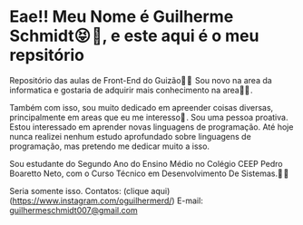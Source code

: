 # Eae!! Meu Nome é Guilherme Schmidt😝 💪, e este aqui é o meu repsitório
Repositório das aulas de Front-End do Guizão🗿 🗿 
Sou novo na area da informatica e gostaria de adquirir mais conhecimento na area👨‍💻 .

Também com isso, sou muito dedicado em apreender coisas diversas, principalmente em areas que eu me interesso🦆 .
Sou uma pessoa proativa.
Estou interessado em aprender novas linguagens de programação.
Até hoje nunca realizei nenhum estudo aprofundado sobre linguagens de programação, mas pretendo me dedicar muito a isso.

Sou estudante do Segundo Ano do Ensino Médio no Colégio CEEP Pedro Boaretto Neto, com o Curso Técnico em Desenvolvimento De Sistemas.🗿 🗿 

Seria somente isso.
Contatos:
(clique aqui)(https://www.instagram.com/oguilhermerd/)
E-mail: guilhermeschmidt007@gmail.com



